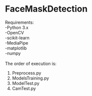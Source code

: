 ﻿# FaceMaskDetection 
 
 Requirements: <br>
 -Python 3.x<br>
 -OpenCV<br>
 -scikit-learn<br>
 -MediaPipe<br>
 -matplotlib<br>
 -numpy<br>
 <br>
 The order of execution is:<br>
 1. Preprocess.py<br>
 2. ModelsTraining.py<br>
 3. ModelTest.py<br>
 4. CamTest.py<br>
